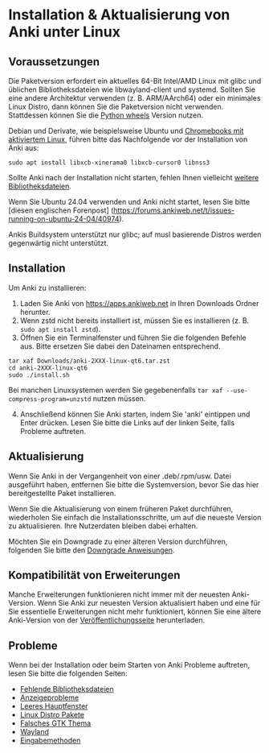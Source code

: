 # Installation & Aktualisierung von Anki unter Linux

<!-- toc -->

## Voraussetzungen

Die Paketversion erfordert ein aktuelles 64-Bit Intel/AMD Linux mit glibc und
üblichen Bibliotheksdateien wie libwayland-client und systemd. Sollten Sie eine
andere Architektur verwenden (z. B. ARM/AArch64) oder ein minimales Linux
Distro, dann können Sie die Paketversion nicht verwenden. Stattdessen können Sie
die [Python wheels](https://betas.ankiweb.net/#via-pypipip) Version nutzen.

Debian und Derivate, wie beispielsweise Ubuntu und [Chromebooks mit aktiviertem
Linux](https://support.google.com/chromebook/answer/9145439?),
führen bitte das Nachfolgende vor der Installation von Anki aus:

```shell
sudo apt install libxcb-xinerama0 libxcb-cursor0 libnss3
```

Sollte Anki nach der Installation nicht starten, fehlen Ihnen vielleicht
[weitere Bibliotheksdateien](./missing-libraries.md).

Wenn Sie Ubuntu 24.04 verwenden und Anki nicht startet, lesen Sie bitte
[diesen englischen Forenpost]
(https://forums.ankiweb.net/t/issues-running-on-ubuntu-24-04/40974).

Ankis Buildsystem unterstützt nur glibc; auf musl basierende Distros werden
gegenwärtig nicht unterstützt.

## Installation

Um Anki zu installieren:

1. Laden Sie Anki von <https://apps.ankiweb.net> in Ihren Downloads Ordner
   herunter.
2. Wenn zstd nicht bereits installiert ist, müssen Sie es installieren
   (z. B. `sudo apt install zstd`).
3. Öffnen Sie ein Terminalfenster und führen Sie die folgenden Befehle aus.
   Bitte ersetzen Sie dabei den Dateinamen entsprechend.

```shell
tar xaf Downloads/anki-2XXX-linux-qt6.tar.zst
cd anki-2XXX-linux-qt6
sudo ./install.sh
```

Bei manchen Linuxsystemen werden Sie gegebenenfalls
`tar xaf --use-compress-program=unzstd` nutzen müssen.

4. Anschließend können Sie Anki starten, indem Sie 'anki' eintippen und Enter
   drücken. Lesen Sie bitte die Links auf der linken Seite, falls Probleme
   auftreten.

## Aktualisierung

Wenn Sie Anki in der Vergangenheit von einer .deb/.rpm/usw. Datei ausgeführt
haben, entfernen Sie bitte die Systemversion, bevor Sie das hier bereitgestellte
Paket installieren.

Wenn Sie die Aktualisierung von einem früheren Paket durchführen, wiederholen
Sie einfach die Installationsschritte, um auf die neueste Version zu
aktualisieren. Ihre Nutzerdaten bleiben dabei erhalten.

Möchten Sie ein Downgrade zu einer älteren Version durchführen, folgenden Sie
bitte den [Downgrade Anweisungen](http://changes.ankiweb.net).

## Kompatibilität von Erweiterungen

Manche Erweiterungen funktionieren nicht immer mit der neuesten Anki-Version.
Wenn Sie Anki zur neuesten Version aktualisiert haben und eine für Sie
essentielle Erweiterungen nicht mehr funktioniert, können Sie eine ältere
Anki-Version von der
[Veröffentlichungsseite](https://github.com/ankitects/anki/releases)
herunterladen.

## Probleme

Wenn bei der Installation oder beim Starten von Anki Probleme auftreten, lesen
Sie bitte die folgenden Seiten:

- [Fehlende Bibliotheksdateien](missing-libraries.md)
- [Anzeigeprobleme](display-issues.md)
- [Leeres Hauptfenster](blank-window.md)
- [Linux Distro Pakete](distro-packages.md)
- [Falsches GTK Thema](gtk-theme.md)
- [Wayland](wayland.md)
- [Eingabemethoden](input-methods.md)
